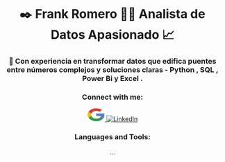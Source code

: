 <h1 align="center">✒️ Frank Romero 👨‍💼 Analista de Datos Apasionado 📈</h1>
<h3 align="center">🎯 Con experiencia en transformar datos que edifica puentes entre números complejos y soluciones claras - Python , SQL , Power Bi y Excel .</h3>

<h3 align="center">Connect with me:</h3>
<p align="center">
  <a href="mailto:frankr687@gmail.com" target="blank">
    <img src="https://raw.githubusercontent.com/devicons/devicon/master/icons/google/google-original.svg" alt="frankr687@gmail.com" height="30" width="40" />
  </a>
  <a href="https://www.linkedin.com/in/frankromerot/" target="blank">
    <img src="https://raw.githubusercontent.com/rahuldkjain/github-profile-readme-generator/master/src/images/icons/Social/linked-in-alt.svg" alt="LinkedIn" height="30" width="40" />
  </a>
</p>

<h3 align="center">Languages and Tools:</h3>
<p align="center"> ... </p>

